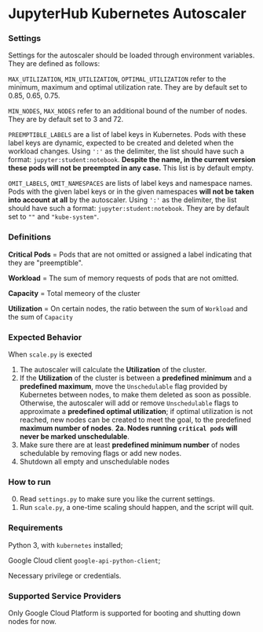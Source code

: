 JupyterHub Kubernetes Autoscaler
===================================

### Settings

Settings for the autoscaler should be loaded through environment variables. They are defined as follows:

`MAX_UTILIZATION`, `MIN_UTILIZATION`, `OPTIMAL_UTILIZATION` refer to the minimum, maximum and optimal utilization rate. They are by default set to 0.85, 0.65, 0.75.

`MIN_NODES`, `MAX_NODES` refer to an additional bound of the number of nodes. They are by default set to 3 and 72.

`PREEMPTIBLE_LABELS` are a list of label keys in Kubernetes. Pods with these label keys are dynamic, expected to be created and deleted when the workload changes. Using `':'` as the delimiter, the list should have such a format: `jupyter:student:notebook`. **Despite the name, in the current version these pods will not be preempted in any case.** This list is by default empty.

`OMIT_LABELS`, `OMIT_NAMESPACES` are lists of label keys and namespace names. Pods with the given label keys or in the given namespaces **will not be taken into account at all** by the autoscaler. Using `':'` as the delimiter, the list should have such a format: `jupyter:student:notebook`. They are by default set to `""` and `"kube-system"`.


### Definitions

**Critical Pods** = Pods that are not omitted or assigned a label indicating that they are "preemptible".

**Workload** =  The sum of memory requests of pods that are not omitted.

**Capacity** = Total memeory of the cluster

**Utilization** = On certain nodes, the ratio between the sum of `Workload` and the sum of `Capacity`

### Expected Behavior

When `scale.py` is exected

1. The autoscaler will calculate the **Utilization** of the cluster.
2. If the **Utilization** of the cluster is between a **predefined minimum** and a **predefined maximum**, move the `Unschedulable` flag provided by Kubernetes between nodes, to make them deleted as soon as possible. Otherwise, the autoscaler will add or remove `Unschedulable` flags to approximate a **predefined optimal utilization**; if optimal utilization is not reached, new nodes can be created to meet the goal, to the predefined **maximum number of nodes**.
**2a. Nodes running `critical pods` will never be marked unschedulable**.
3. Make sure there are at least **predefined minimum number** of nodes schedulable by removing flags or add new nodes.
4. Shutdown all empty and unschedulable nodes

### How to run

0. Read `settings.py` to make sure you like the current settings.
1. Run `scale.py`, a one-time scaling should happen, and the script will quit.

### Requirements

Python 3, with `kubernetes` installed;

Google Cloud client `google-api-python-client`;

Necessary privilege or credentials.

### Supported Service Providers

Only Google Cloud Platform is supported for booting and shutting down nodes for now.

